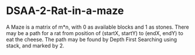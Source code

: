 # DSAA-2-Rat-in-a-maze
A Maze is a matrix of m*n, with 0 as available blocks and 1 as stones. 
There may be a path for a rat from position of (startX, startY) to (endX, endY) to eat the cheese.
The path may be found by Depth First Searching using stack, and marked by 2. 
